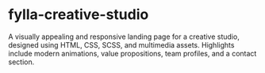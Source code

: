 # fylla-creative-studio
A visually appealing and responsive landing page for a creative studio, designed using HTML, CSS, SCSS, and multimedia assets. Highlights include modern animations, value propositions, team profiles, and a contact section.
